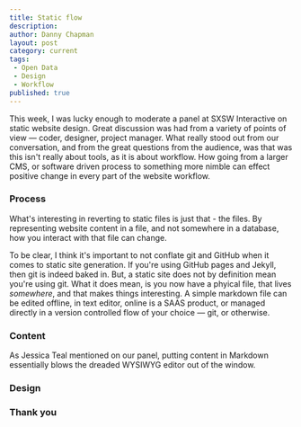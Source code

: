 ```yaml
---
title: Static flow
description:
author: Danny Chapman
layout: post
category: current
tags:
 - Open Data
 - Design
 - Workflow
published: true
---
```


This week, I was lucky enough to moderate a panel at SXSW Interactive on static website design. Great discussion was had from a variety of points of view — coder, designer, project manager. What really stood out from our conversation, and from the great questions from the audience, was that was this isn't really about tools, as it is about workflow. How going from a larger CMS, or software driven process to something more nimble can effect positive change in every part of the website workflow.

### Process

What's interesting in reverting to static files is just that - the files. By representing website content in a file, and not somewhere in a database, how you interact with that file can change.

To be clear, I think it's important to not conflate git and GitHub when it comes to static site generation. If you're using GitHub pages and Jekyll, then git is indeed baked in. But, a static site does not by definition mean you're using git. What it does mean, is you now have a phyical file, that lives *somewhere*, and that makes things interesting. A simple markdown file can be edited offline, in text editor, online is a SAAS product, or managed directly in a version controlled flow of your choice — git, or otherwise.

### Content

As Jessica Teal mentioned on our panel, putting content in Markdown essentially blows the dreaded WYSIWYG editor out of the window.

### Design

### Thank you

